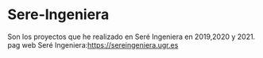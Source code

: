 # Sere-Ingeniera
Son los proyectos que he realizado en Seré Ingeniera en 2019,2020 y 2021.
pag web Seré Ingeniera:https://sereingeniera.ugr.es
